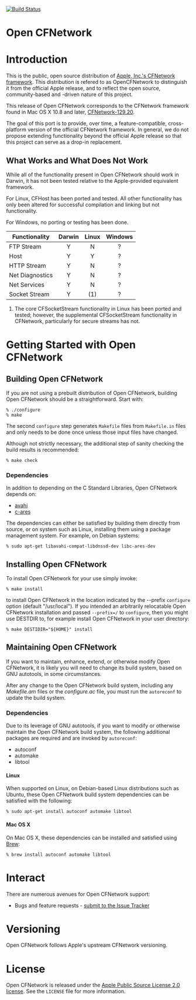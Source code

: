[![Build Status][opencfnetwork-github-action-svg]][opencfnetwork-github-action]

[opencfnetwork-github]: https://github.com/gerickson/opencfnetwork
[opencfnetwork-github-action]: https://github.com/gerickson/opencfnetwork/actions?query=workflow%3ABuild+branch%3Amain+event%3Apush
[opencfnetwork-github-action-svg]: https://github.com/gerickson/opencfnetwork/actions/workflows/build.yml/badge.svg?branch=main&event=push

Open CFNetwork
==============

# Introduction

This is the public, open source distribution of [Apple, Inc.'s
CFNetwork framework](https://opensource.apple.com/source/CFNetwork/).
This distribution is refered to as OpenCFNetwork to distinguish it
from the official Apple release, and to reflect the open source,
community-based and -driven nature of this project.


This release of Open CFNetwork corresponds to the CFNetwork
framework found in Mac OS X 10.8 and later,
[CFNetwork-129.20](https://opensource.apple.com/source/CFNetwork/CFNetwork-129.20/).

The goal of this port is to provide, over time, a feature-compatible, cross-
platform version of the official CFNetwork framework. In general,
we do not propose extending functionality beyond the official Apple
release so that this project can serve as a drop-in replacement.

## What Works and What Does Not Work

While all of the functionality present in Open CFNetwork should work in Darwin, it has
not been tested relative to the Apple-provided equivalent framework.

For Linux, CFHost has been ported and tested. All other functionality has only been
altered for successful compilation and linking but not functionality.

For Windows, no porting or testing has been done.

| Functionality   | Darwin | Linux | Windows |
| --------------- | :----: | :---: | :-----: |
| FTP Stream      |   Y    |   N   |    ?    |
| Host            |   Y    |   Y   |    ?    |
| HTTP Stream     |   Y    |   N   |    ?    |
| Net Diagnostics |   Y    |   N   |    ?    |
| Net Services    |   Y    |   N   |    ?    |
| Socket Stream   |   Y    |  (1)  |    ?    |

1. The core CFSocketStream functionality in Linux has been ported and tested; however,
   the supplemental CFSocketStream functionality in CFNetwork, particularly for secure
   streams has not.

# Getting Started with Open CFNetwork

## Building Open CFNetwork

If you are not using a prebuilt distribution of Open CFNetwork,
building Open CFNetwork should be a straightforward. Start with:

    % ./configure
    % make

The second `configure` step generates `Makefile` files from
`Makefile.in` files and only needs to be done once unless those input
files have changed.

Although not strictly necessary, the additional step of sanity
checking the build results is recommended:

    % make check

### Dependencies

In addition to depending on the C Standard Libraries, Open CFNetwork
depends on:

* [avahi](https://www.avahi.org)
* [c-ares](https://c-ares.haxx.se)

The dependencies can either be satisfied by building them directly
from source, or on system such as Linux, installing them using a
package management system. For example, on Debian systems:

    % sudo apt-get libavahi-compat-libdnssd-dev libc-ares-dev

## Installing Open CFNetwork

To install Open CFNetwork for your use simply invoke:

    % make install

to install Open CFNetwork in the location indicated by the --prefix
`configure` option (default "/usr/local"). If you intended an
arbitrarily relocatable Open CFNetwork installation and passed
`--prefix=/` to `configure`, then you might use DESTDIR to, for
example install Open CFNetwork in your user directory:

    % make DESTIDIR="${HOME}" install

## Maintaining Open CFNetwork

If you want to maintain, enhance, extend, or otherwise modify Open
CFNetwork, it is likely you will need to change its build system,
based on GNU autotools, in some circumstances.

After any change to the Open CFNetwork build system, including any
*Makefile.am* files or the *configure.ac* file, you must run the
`autoreconf` to update the build system.

### Dependencies

Due to its leverage of GNU autotools, if you want to modify or
otherwise maintain the Open CFNetwork build system, the following
additional packages are required and are invoked by `autoreconf`:

  * autoconf
  * automake
  * libtool

#### Linux

When supported on Linux, on Debian-based Linux distributions such as
Ubuntu, these Open CFNetwork build system dependencies can be satisfied
with the following:

    % sudo apt-get install autoconf automake libtool

#### Mac OS X

On Mac OS X, these dependencies can be installed and satisfied using
[Brew](https://brew.sh/):

    % brew install autoconf automake libtool

# Interact

There are numerous avenues for Open CFNetwork support:

  * Bugs and feature requests - [submit to the Issue Tracker](https://github.com/gerickson/opencfnetwork/issues)

# Versioning

Open CFNetwork follows Apple's upstream CFNetwork versioning.

# License

Open CFNetwork is released under the [Apple Public Source License 2.0 license](https://opensource.org/licenses/APSL-2.0).
See the `LICENSE` file for more information.

